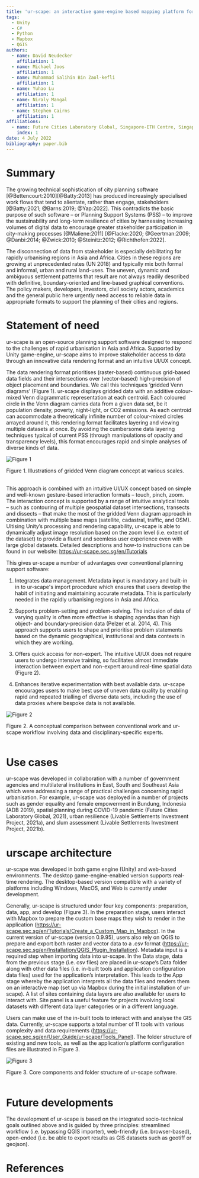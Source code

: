 ```yaml
---
title: 'ur-scape: an interactive game-engine based mapping platform for urban planning'
tags:
  - Unity
  - C#
  - Python
  - Mapbox
  - QGIS
authors:
  - name: David Neudecker
    affiliation: 1
  - name: Michael Joos
    affiliation: 1
  - name: Muhammad Salihin Bin Zaol-kefli
    affiliation: 1
  - name: Yuhao Lu
    affiliation: 1
  - name: Niraly Mangal
    affiliation: 1
  - name: Stephen Cairns
    affiliation: 1
affiliations:
  - name: Future Cities Laboratory Global, Singapore-ETH Centre, Singapore
    index: 1
date: 4 July 2022
bibliography: paper.bib 
---
```


# Summary

The growing technical sophistication of city planning software [@Bettencourt:2010][@Batty:2013] has produced increasingly specialised work flows that tend to alientate, rather than engage, stakeholders [@Batty:2021; @Barns:2019; @Yap:2022]. This contradicts the basic purpose of such software – or Planning Support Systems (PSS) – to improve the sustainability and long-term resilience of cities by harnessing increasing volumes of digital data to encourage greater stakeholder participation in city-making processes [@Maliene:2011] [@Flacke:2020; @Geertman:2009; @Danbi:2014; @Zwick:2010; @Steinitz:2012; @Richthofen:2022]. 

The disconnection of data from stakeholder is especially debilitating for rapidly urbanising regions in Asia and Africa. Cities in these regions are growing at unprecedented rates (UN 2018) and typically mix both formal and informal, urban and rural land-uses. The uneven, dynamic and ambiguous settlement patterns that result are not always readily described with definitive, boundary-oriented and line-based graphical conventions. The policy makers, developers, investors, civil society actors, academics and the general public here urgently need access to reliable data in appropriate formats to support the planning of their cities and regions. 

# Statement of need

ur-scape is an open-source planning support software designed to respond to the challenges of rapid urbanisation in Asia and Africa. Supported by Unity game-engine, ur-scape aims to improve stakeholder access to data through an innovative data rendering format and an intuitive UI/UX concept.

The data rendering format prioritises (raster-based) continuous grid-based data fields and their intersections over (vector-based) high-precision of object placement and boundaries. We call this techniques ‘gridded Venn diagrams’ (Figure 1). ur-scape displays gridded data with an additive colour-mixed Venn diagrammatic representation at each centroid. Each coloured circle in the Venn diagram carries data from a given data set, be it population density, poverty, night-light, or CO2 emissions. As each centroid can accommodate a theoretically infinite number of colour-mixed circles arrayed around it, this rendering format facilitates layering and viewing multiple datasets at once. By avoiding the cumbersome data layering techniques typical of current PSS (through manipulations of opacity and transparency levels), this format encourages rapid and simple analyses of diverse kinds of data.

![Figure 1](Figure_1.png)
<figcaption>Figure 1. Illustrations of gridded Venn diagram concept at various scales.
</figcaption><br>

This approach is combined with an intuitive UI/UX concept based on simple and well-known gesture-based interaction formats – touch, pinch, zoom. The interaction concept is supported by a range of intuitive analytical tools – such as contouring of multiple geospatial dataset intersections, transects and dissects – that make the most of the gridded Venn diagram approach in combination with multiple base maps (satellite, cadastral, traffic, and OSM). Ultising Unity’s processing and rendering capability, ur-scape is able to dynamically adjust image resolution based on the zoom level (i.e. extent of the dataset) to provide a fluent and seemless user experience even with large global datasets. Detailed descriptions and how-to instructions can be found in our website: https://ur-scape.sec.sg/en/Tutorials 

This gives ur-scape a number of advantages over conventional planning support software:
1) Integrates data management. Metadata input is mandatory and built-in in to ur-scape's import procedure which ensures that users develop the habit of initiating and maintaining accurate metadata. This is particularly needed in the rapidly urbanising regions in Asia and Africa.

3) Supports problem-setting and problem-solving. The inclusion of data of varying quality is often more effective is shaping agendas than high object- and boundary-precision data (Pelzer et al. 2014, 4). This approach supports users to shape and prioritise problem statements based on the dynamic geographical, institutional and data contexts in which they are working.

5) Offers quick access for non-expert. The intuitive UI/UX does not require users to undergo intensive training, so facilitates almost immediate interaction between expert and non-expert around real-time spatial data (Figure 2).

7) Enhances iterative experimentation with best available data. ur-scape encourages users to make best use of uneven data quality by enabling rapid and repeated trialling of diverse data sets, including the use of data proxies where bespoke data is not available.

![Figure 2](Figure_2.png)
<figcaption>Figure 2. A conceptual comparison between conventional work and ur-scape workflow involving data and disciplinary-specific experts.
</figcaption><br>

# Use cases

ur-scape was developed in collaboration with a number of government agencies and multilateral institutions in East, South and Southeast Asia which were addressing a range of practical challenges concerning rapid urbanisation. For example, ur-scape was deployed in a number of projects such as gender equality and female empowerment in Bundung, Indonesia (ADB 2019), spatial planning during COVID-19 pandemic (Future Cities Laboratory Global, 2021), urban resilience (Livable Settlements Investment Project, 2021a), and slum assessment (Livable Settlements Investment Project, 2021b).

# urscape architecture

ur-scape was developed in both game engine (Unity) and web-based environments. The desktop game-engine-enabled version supports real-time rendering. The desktop-based version compatible with a variety of platforms including Windows, MacOS, and Web is currently under development.

Generally, ur-scape is structured under four key components: preparation, data, app, and develop (Figure 3). In the preparation stage, users interact with Mapbox to prepare the custom base maps they wish to render in the application (https://ur-scape.sec.sg/en/Tutorials/Create_a_Custom_Map_in_Mapbox). In the current version of ur-scape (version 0.9.95), users also rely on QGIS to prepare and export both raster and vector data to a .csv format (https://ur-scape.sec.sg/en/Installation/QGIS_Plugin_Installation). Metadata input is a required step when importing data into ur-scape. In the Data stage, data from the previous stage (i.e. csv files) are placed in ur-scape’s Data folder along with other data files (i.e. in-built tools and application configuration data files) used for the application’s interpretation. This leads to the App stage whereby the application interprets all the data files and renders them on an interactive map (set up via Mapbox during the initial installation of ur-scape). A list of sites containing data layers are also available for users to interact with. Site panel is a useful feature for projects involving local datasets with different data layer categories or in a different language.

Users can make use of the in-built tools to interact with and analyse the GIS data. Currently, ur-scape supports a total number of 11 tools with various complexity and data requirements (https://ur-scape.sec.sg/en/User_Guide/ur-scape/Tools_Panel). The folder structure of existing and new tools, as well as the application’s platform configuration files are illustrated in Figure 3.

![Figure 3](Figure_3.png)
<figcaption>Figure 3. Core components and folder structure of ur-scape software.
</figcaption><br>

# Future developments

The development of ur-scape is based on the integrated socio-technical goals outlined above and is guided by three principles: streamlined workflow (i.e. bypassing QGIS importer), web-friendly (i.e. browser-based), open-ended (i.e. be able to export results as GIS datasets such as geotiff or geojson). 

# References
